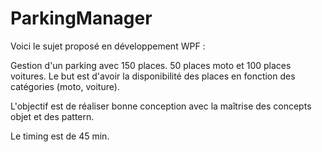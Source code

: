 # ParkingManager

Voici le sujet proposé en développement WPF : 

Gestion d'un parking avec 150 places. 50 places moto et 100 places voitures. 
Le but est d'avoir la disponibilité des places en fonction des catégories (moto, voiture). 

L'objectif est de réaliser bonne conception avec la maîtrise des concepts objet et des pattern.

Le timing est de 45 min.
